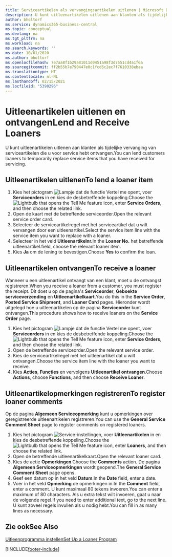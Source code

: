```yaml
---
title: Serviceartikelen als vervangingsartikelen uitlenen | Microsoft Docs
description: U kunt uitleenartikelen uitlenen aan klanten als tijdelijke vervanging van serviceartikelen die u voor service hebt ontvangen.
author: bholtorf
ms.service: dynamics365-business-central
ms.topic: conceptual
ms.devlang: na
ms.tgt_pltfrm: na
ms.workload: na
ms.search.keywords: ''
ms.date: 10/01/2020
ms.author: bholtorf
ms.openlocfilehash: 7e7aa8f1b29a81011d0451a98f3d7551cd4a1f6a
ms.sourcegitcommit: ff2b55b7e790447e0c1fcd5c2ec7f7610338ebaa
ms.translationtype: HT
ms.contentlocale: nl-NL
ms.lasthandoff: 02/15/2021
ms.locfileid: "5390296"
---
```

# <a name="lend-and-receive-loaners"></a><span data-ttu-id="673b6-103">Uitleenartikelen uitlenen en ontvangen</span><span class="sxs-lookup"><span data-stu-id="673b6-103">Lend and Receive Loaners</span></span>
<span data-ttu-id="673b6-104">U kunt uitleenartikelen uitlenen aan klanten als tijdelijke vervanging van serviceartikelen die u voor service hebt ontvangen.</span><span class="sxs-lookup"><span data-stu-id="673b6-104">You can lend customers loaners to temporarily replace service items that you have received for servicing.</span></span>  
  
## <a name="to-lend-a-loaner-item"></a><span data-ttu-id="673b6-105">Uitleenartikelen uitlenen</span><span class="sxs-lookup"><span data-stu-id="673b6-105">To lend a loaner item</span></span>    
1. <span data-ttu-id="673b6-106">Kies het pictogram ![Lampje dat de functie Vertel me opent](media/ui-search/search_small.png "Vertel me wat u wilt doen"), voer **Serviceorders** in en kies de desbetreffende koppeling.</span><span class="sxs-lookup"><span data-stu-id="673b6-106">Choose the ![Lightbulb that opens the Tell Me feature](media/ui-search/search_small.png "Tell me what you want to do") icon, enter **Service Orders**, and then choose the related link.</span></span>  
2. <span data-ttu-id="673b6-107">Open de kaart met de betreffende serviceorder.</span><span class="sxs-lookup"><span data-stu-id="673b6-107">Open the relevant service order card.</span></span>  
3. <span data-ttu-id="673b6-108">Selecteer de serviceartikelregel met het serviceartikel dat u wilt vervangen door een uitleenartikel.</span><span class="sxs-lookup"><span data-stu-id="673b6-108">Select the service item line with the service item you want to replace with a loaner.</span></span>  
4. <span data-ttu-id="673b6-109">Selecteer in het veld **Uitleenartikelnr.**</span><span class="sxs-lookup"><span data-stu-id="673b6-109">In the **Loaner No.**</span></span> <span data-ttu-id="673b6-110">het betreffende uitleenartikel.</span><span class="sxs-lookup"><span data-stu-id="673b6-110">field, choose the relevant loaner item.</span></span>  
5. <span data-ttu-id="673b6-111">Kies **Ja** om de lening te bevestigen.</span><span class="sxs-lookup"><span data-stu-id="673b6-111">Choose **Yes** to confirm the loan.</span></span>  

## <a name="to-receive-a-loaner"></a><span data-ttu-id="673b6-112">Uitleenartikelen ontvangen</span><span class="sxs-lookup"><span data-stu-id="673b6-112">To receive a loaner</span></span>  
<span data-ttu-id="673b6-113">Wanneer u een uitleenartikel ontvangt van een klant, moet u de ontvangst registreren.</span><span class="sxs-lookup"><span data-stu-id="673b6-113">When you receive a loaner from a customer, you must register the receipt.</span></span> <span data-ttu-id="673b6-114">Dit doet u op de pagina's **Serviceorder**, **Geboekte serviceverzending** en **Uitleenartikelkaart**.</span><span class="sxs-lookup"><span data-stu-id="673b6-114">You do this in the **Service Order**, **Posted Service Shipment**, and **Loaner Card** pages.</span></span> <span data-ttu-id="673b6-115">Hieronder wordt uitgelegd hoe u uitleenartikelen op de pagina **Serviceorder** kunt ontvangen.</span><span class="sxs-lookup"><span data-stu-id="673b6-115">This procedure shows how to receive loaners on the **Service Order** page.</span></span>  
  
1. <span data-ttu-id="673b6-116">Kies het pictogram ![Lampje dat de functie Vertel me opent](media/ui-search/search_small.png "Vertel me wat u wilt doen"), voer **Serviceorders** in en kies de desbetreffende koppeling.</span><span class="sxs-lookup"><span data-stu-id="673b6-116">Choose the ![Lightbulb that opens the Tell Me feature](media/ui-search/search_small.png "Tell me what you want to do") icon, enter **Service Orders**, and then choose the related link.</span></span>  
2. <span data-ttu-id="673b6-117">Open de betreffende serviceorder.</span><span class="sxs-lookup"><span data-stu-id="673b6-117">Open the relevant service order.</span></span>  
3. <span data-ttu-id="673b6-118">Kies de serviceartikelregel met het uitleenartikel dat u wilt ontvangen.</span><span class="sxs-lookup"><span data-stu-id="673b6-118">Choose the service item line with the loaner you want to receive.</span></span>  
4. <span data-ttu-id="673b6-119">Kies **Acties**, **Functies** en vervolgens **Uitleenartikel ontvangen**.</span><span class="sxs-lookup"><span data-stu-id="673b6-119">Choose **Actions**, choose **Functions**, and then choose **Receive Loaner**.</span></span>  

## <a name="to-register-loaner-comments"></a><span data-ttu-id="673b6-120">Uitleenartikelopmerkingen registreren</span><span class="sxs-lookup"><span data-stu-id="673b6-120">To register loaner comments</span></span>  
<span data-ttu-id="673b6-121">Op de pagina **Algemeen Serviceopmerking** kunt u opmerkingen over geregistreerde uitleenartikelen registreren.</span><span class="sxs-lookup"><span data-stu-id="673b6-121">You can use the **General Service Comment Sheet** page to register comments on registered loaners.</span></span>  
  
1. <span data-ttu-id="673b6-122">Kies het pictogram ![Service-instellingen](media/ui-search/search_small.png "Vertel me wat u wilt doen"), voer **Uitleenartikelen** in en kies de desbetreffende koppeling.</span><span class="sxs-lookup"><span data-stu-id="673b6-122">Choose the ![Lightbulb that opens the Tell Me feature](media/ui-search/search_small.png "Tell me what you want to do") icon, enter **Loaners**, and then choose the related link.</span></span>  
2. <span data-ttu-id="673b6-123">Open de betreffende uitleenartikelkaart.</span><span class="sxs-lookup"><span data-stu-id="673b6-123">Open the relevant loaner card.</span></span>  
3. <span data-ttu-id="673b6-124">Kies de actie **Opmerkingen**.</span><span class="sxs-lookup"><span data-stu-id="673b6-124">Choose the **Comments** action.</span></span> <span data-ttu-id="673b6-125">De pagina **Algemeen Serviceopmerkingen** wordt geopend.</span><span class="sxs-lookup"><span data-stu-id="673b6-125">The **General Service Comment Sheet** page opens.</span></span>  
4. <span data-ttu-id="673b6-126">Geef een datum op in het veld **Datum**.</span><span class="sxs-lookup"><span data-stu-id="673b6-126">In the **Date** field, enter a date.</span></span>  
5. <span data-ttu-id="673b6-127">Voer in het veld **Opmerking** de opmerkingen in.</span><span class="sxs-lookup"><span data-stu-id="673b6-127">In the **Comment** field, enter a comment.</span></span> <span data-ttu-id="673b6-128">U kunt maximaal 80 tekens invoeren.</span><span class="sxs-lookup"><span data-stu-id="673b6-128">You can enter a maximum of 80 characters.</span></span> <span data-ttu-id="673b6-129">Als u extra tekst wilt invoeren, gaat u naar de volgende regel.</span><span class="sxs-lookup"><span data-stu-id="673b6-129">If you need to enter additional text, go to the next line.</span></span> <span data-ttu-id="673b6-130">U kunt zoveel regels invullen als u nodig hebt.</span><span class="sxs-lookup"><span data-stu-id="673b6-130">You can fill in as many lines as necessary.</span></span>  
  
## <a name="see-also"></a><span data-ttu-id="673b6-131">Zie ook</span><span class="sxs-lookup"><span data-stu-id="673b6-131">See Also</span></span>  
[<span data-ttu-id="673b6-132">Uitleenprogramma instellen</span><span class="sxs-lookup"><span data-stu-id="673b6-132">Set Up a Loaner Program</span></span>](service-how-setup-loaner-program.md)   


[!INCLUDE[footer-include](includes/footer-banner.md)]